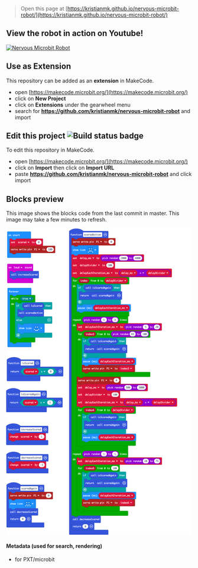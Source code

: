
> Open this page at [https://kristianmk.github.io/nervous-microbit-robot/](https://kristianmk.github.io/nervous-microbit-robot/)

## View the robot in action on Youtube!
[![Nervous Microbit Robot](https://img.youtube.com/vi/GQfmwsMRWK4/0.jpg)](https://www.youtube.com/watch?v=GQfmwsMRWK4 "Nervous Microbit Robot")

## Use as Extension

This repository can be added as an **extension** in MakeCode.

* open [https://makecode.microbit.org/](https://makecode.microbit.org/)
* click on **New Project**
* click on **Extensions** under the gearwheel menu
* search for **https://github.com/kristianmk/nervous-microbit-robot** and import

## Edit this project ![Build status badge](https://github.com/kristianmk/nervous-microbit-robot/workflows/MakeCode/badge.svg)

To edit this repository in MakeCode.

* open [https://makecode.microbit.org/](https://makecode.microbit.org/)
* click on **Import** then click on **Import URL**
* paste **https://github.com/kristianmk/nervous-microbit-robot** and click import

## Blocks preview

This image shows the blocks code from the last commit in master.
This image may take a few minutes to refresh.

![A rendered view of the blocks](https://github.com/kristianmk/nervous-microbit-robot/raw/master/.github/makecode/blocks.png)

#### Metadata (used for search, rendering)

* for PXT/microbit
<script src="https://makecode.com/gh-pages-embed.js"></script><script>makeCodeRender("{{ site.makecode.home_url }}", "{{ site.github.owner_name }}/{{ site.github.repository_name }}");</script>
